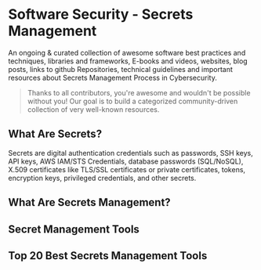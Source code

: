 #  Software Security - Secrets Management

An ongoing & curated collection of awesome software best practices and techniques, libraries and frameworks, E-books and videos, websites, blog posts, links to github Repositories, technical guidelines and important resources about  Secrets Management Process in Cybersecurity.
> Thanks to all contributors, you're awesome and wouldn't be possible without you! Our goal is to build a categorized community-driven collection of very well-known resources.


## What Are Secrets?

Secrets are digital authentication credentials such as passwords, SSH keys, API keys, AWS IAM/STS Credentials, database passwords (SQL/NoSQL), X.509 certificates like TLS/SSL certificates or private certificates, tokens, encryption keys, privileged credentials, and other secrets.

## What Are Secrets Management?



## Secret Management Tools


## Top 20 Best Secrets Management Tools
